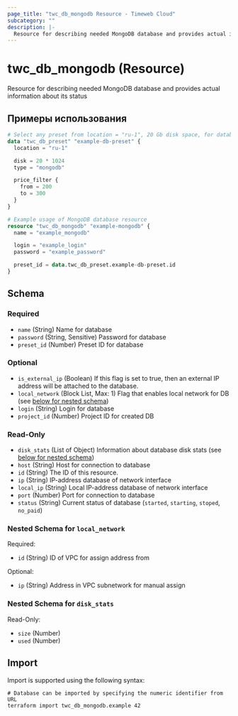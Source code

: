 ```yaml
---
page_title: "twc_db_mongodb Resource - Timeweb Cloud"
subcategory: ""
description: |-
  Resource for describing needed MongoDB database and provides actual information about its status
---
```


# twc_db_mongodb (Resource)

Resource for describing needed MongoDB database and provides actual information about its status

## Примеры использования

```terraform
# Select any preset from location = "ru-1", 20 Gb disk space, for database type `mongodb`, with price between 200 and 300 RUB
data "twc_db_preset" "example-db-preset" {
  location = "ru-1"

  disk = 20 * 1024
  type = "mongodb"

  price_filter {
    from = 200
    to = 300
  }
}

# Example usage of MongoDB database resource
resource "twc_db_mongodb" "example-mongodb" {
  name = "example_mongodb"

  login = "example_login"
  password = "example_password"

  preset_id = data.twc_db_preset.example-db-preset.id
}
```
<!-- schema generated by tfplugindocs -->
## Schema

### Required

- `name` (String) Name for database
- `password` (String, Sensitive) Password for database
- `preset_id` (Number) Preset ID for database

### Optional

- `is_external_ip` (Boolean) If this flag is set to true, then an external IP address will be attached to the database.
- `local_network` (Block List, Max: 1) Flag that enables local network for DB (see [below for nested schema](#nestedblock--local_network))
- `login` (String) Login for database
- `project_id` (Number) Project ID for created DB

### Read-Only

- `disk_stats` (List of Object) Information about database disk stats (see [below for nested schema](#nestedatt--disk_stats))
- `host` (String) Host for connection to database
- `id` (String) The ID of this resource.
- `ip` (String) IP-address database of network interface
- `local_ip` (String) Local IP-address database of network interface
- `port` (Number) Port for connection to database
- `status` (String) Current status of database (`started`, `starting`, `stoped`, `no_paid`)

<a id="nestedblock--local_network"></a>
### Nested Schema for `local_network`

Required:

- `id` (String) ID of VPC for assign address from

Optional:

- `ip` (String) Address in VPC subnetwork for manual assign


<a id="nestedatt--disk_stats"></a>
### Nested Schema for `disk_stats`

Read-Only:

- `size` (Number)
- `used` (Number)

## Import

Import is supported using the following syntax:

```shell
# Database can be imported by specifying the numeric identifier from URL
terraform import twc_db_mongodb.example 42
```